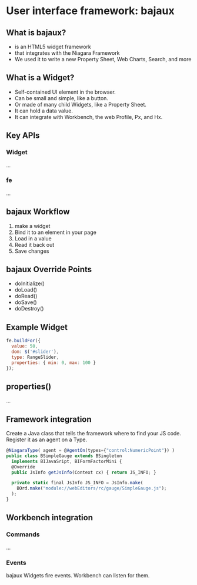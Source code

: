 # User interface framework: bajaux
## What is bajaux?
+ is an HTML5 widget framework
+ that integrates with the Niagara Framework
+ We used it to write a new Property Sheet, Web Charts, Search, and more

## What is a Widget?
+ Self-contained UI element in the browser.
+ Can be small and simple, like a button.
+ Or made of many child Widgets, like a Property Sheet.
+ It can hold a data value.
+ It can integrate with Workbench, the web Profile, Px, and Hx.

## Key APIs
### Widget
...

### fe
...

## bajaux Workflow
1. make a widget
2. Bind it to an element in your page
3. Load in a value
4. Read it back out
5. Save changes

## bajaux Override Points
+ doInitialize()
+ doLoad()
+ doRead()
+ doSave()
+ doDestroy()

## Example Widget
```javascript
fe.buildFor({
  value: 50,
  dom: $('#slider'),
  type: RangeSlider,
  properties: { min: 0, max: 100 }
});
```

## properties()
...

## Framework integration
Create a Java class that tells the framework where to find your JS code. Register it as an agent on a Type.
```javascript
@NiagaraType( agent = @AgentOn(types={"control:NumericPoint"}) )
public class BSimpleGauge extends BSingleton 
  implements BIJavaSript, BIFormFactorMini {
  @Override
  public JsInfo getJsInfo(Context cx) { return JS_INFO; }

  private static final JsInfo JS_INFO = JsInfo.make(
    BOrd.make("module://webEditors/rc/gauge/SimpleGauge.js");
  );
}
```

## Workbench integration
### Commands
...

### Events
bajaux Widgets fire events. Workbench can listen for them.
